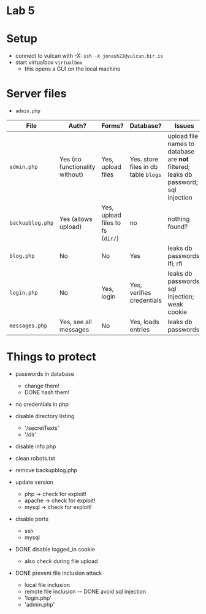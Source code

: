 # Lab 5


# Setup

- connect to vulcan with -X: `ssh -X jonash22@vulcan.hir.is`
- start virtualbox `virtualbox`
    - this opens a GUI on the local machine

# Server files

- `admin.php`

| File | Auth? | Forms? | Database? | Issues |
| --- | --- | --- | --- | --- |
| `admin.php` | Yes (no functionality without) | Yes, upload files | Yes. store files in db table `blogs` | upload file names to database are  **not** filtered; leaks db password; sql injection |
| `backupblog.php` | Yes (allows upload) | Yes, upload files to fs (`dir/`) | no | nothing found? |
| `blog.php` | No | No | Yes | leaks db passwords; lfi; rfi |
| `login.php` | No | Yes, login | Yes, verifies credentials | leaks db passwords; sql injection; weak cookie |
| `messages.php` | Yes, see all messages | No | Yes, loads entries | leaks db passwords |

# Things to protect


- passwords in database 
    - change them!
    - DONE hash them!
- no credentials in php
- disable directory listing
    - '/secretTexts'
    - '/dir'
- disable info.php
- clean robots.txt
- remove backupblog.php
- update version
    - php -> check for exploit!
    - apache -> check for exploit!
    - mysql -> check for exploit!
- disable ports
    - ssh
    - mysql

- DONE disable logged_in cookie
    - also check during file upload
- DONE prevent file inclusion attack
    - local file inclusion
    - remote file inclusion
-- DONE avoid sql injection
    - 'login.php'
    - 'admin.php'